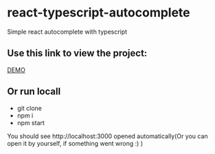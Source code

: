 # react-typescript-autocomplete
Simple react autocomplete with typescript

## Use this link to view the project:
[DEMO](https://vkryvytskyy.github.io/react-typescript-autocomplete/)

## Or run locall
- git clone
- npm i
- npm start

You should see http://localhost:3000 opened automatically(Or you can open it by yourself, if something went wrong :) )
